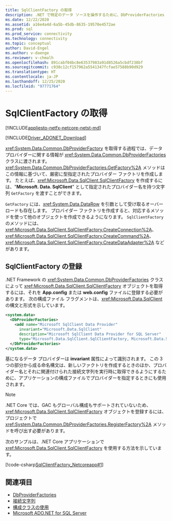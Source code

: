 ```yaml
---
title: SqlClientFactory の取得
description: .NET で特定のデータ ソースを操作するために、DbProviderFactories クラスから SqlClientFactory を取得する方法について説明します。
ms.date: 12/22/2020
ms.assetid: a16e4a4d-6a5b-45db-8635-19570e4572ae
ms.prod: sql
ms.prod_service: connectivity
ms.technology: connectivity
ms.topic: conceptual
author: David-Engel
ms.author: v-daenge
ms.reviewer: v-chmalh
ms.openlocfilehash: 891cabf04bc8e63537983a91d8526a5cbdf238bf
ms.sourcegitcommit: c938c12cf157962a5541347fcfae57588b90d929
ms.translationtype: HT
ms.contentlocale: ja-JP
ms.lasthandoff: 12/25/2020
ms.locfileid: "97771764"
---
```

# <a name="obtain-a-sqlclientfactory"></a>SqlClientFactory の取得

[!INCLUDE[appliesto-netfx-netcore-netst-md](../../includes/appliesto-netfx-netcore-netst-md.md)]

[!INCLUDE[Driver_ADONET_Download](../../includes/driver_adonet_download.md)]

<xref:System.Data.Common.DbProviderFactory> を取得する過程では、データ プロバイダーに関する情報が <xref:System.Data.Common.DbProviderFactories> クラスに渡されます。 <xref:System.Data.Common.DbProviderFactories.GetFactory%2A> メソッドはこの情報に基づいて、厳密に型指定されたプロバイダー ファクトリを作成します。 たとえば、<xref:Microsoft.Data.SqlClient.SqlClientFactory> を作成するには、"**Microsoft. Data. SqlClient**" として指定されたプロバイダー名を持つ文字列 `GetFactory` を渡すことができます。

`GetFactory` には、<xref:System.Data.DataRow> を引数として受け取るオーバーロードも存在します。 プロバイダー ファクトリを作成すると、対応するメソッドを使って他のオブジェクトを作成できるようになります。 `SqlClientFactory` のメソッドには、<xref:Microsoft.Data.SqlClient.SqlClientFactory.CreateConnection%2A>、<xref:Microsoft.Data.SqlClient.SqlClientFactory.CreateCommand%2A>、<xref:Microsoft.Data.SqlClient.SqlClientFactory.CreateDataAdapter%2A> などがあります。

## <a name="register-sqlclientfactory"></a>SqlClientFactory の登録

.NET Framework の <xref:System.Data.Common.DbProviderFactories> クラスによって <xref:Microsoft.Data.SqlClient.SqlClientFactory> オブジェクトを取得するには、それを **App.config** または **web.config** ファイルに登録する必要があります。 次の構成ファイル フラグメントは、<xref:Microsoft.Data.SqlClient> の構文と形式を示しています。  

```xml  
<system.data>
  <DbProviderFactories>
    <add name="Microsoft SqlClient Data Provider"
      invariant="Microsoft.Data.SqlClient"
      description="Microsoft SqlClient Data Provider for SQL Server"
      type="Microsoft.Data.SqlClient.SqlClientFactory, Microsoft.Data.SqlClient, Version=2.0.20168.4, Culture=neutral, PublicKeyToken=23ec7fc2d6eaa4a5"/>
  </DbProviderFactories>
</system.data>  
```  

基になるデータ プロバイダーは **invariant** 属性によって識別されます。 この 3 つの部分から成る命名構文は、新しいファクトリを作成するときのほか、プロバイダー名とそれに関連付けられた接続文字列を実行時に取得できるようにするために、アプリケーションの構成ファイルでプロバイダーを指定するときにも使用されます。  

> [!NOTE]  
> .NET Core では、GAC もグローバル構成もサポートされていないため、<xref:Microsoft.Data.SqlClient.SqlClientFactory> オブジェクトを登録するには、プロジェクトで <xref:System.Data.Common.DbProviderFactories.RegisterFactory%2A> メソッドを呼び出す必要があります。

次のサンプルは、.NET Core アプリケーションで <xref:Microsoft.Data.SqlClient.SqlClientFactory> を使用する方法を示しています。

[!code-csharp[SqlClientFactory_Netcoreapp#1](~/../sqlclient/doc/samples/SqlClientFactory_Netcoreapp.cs#1)]

## <a name="see-also"></a>関連項目

- [DbProviderFactories](dbproviderfactories.md)
- [接続文字列](connection-strings.md)
- [構成クラスの使用](/previous-versions/aspnet/ms228063(v=vs.100))
- [Microsoft ADO.NET for SQL Server](microsoft-ado-net-sql-server.md)
